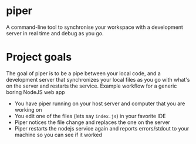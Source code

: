 # piper
A command-line tool to synchronise your workspace with a development server in real time and debug as you go.

# Project goals
The goal of piper is to be a pipe between your local code, and a development server that synchronizes your local files as you go with what's on the server and restarts the service.
Example workflow for a generic boring NodeJS web app
 - You have piper running on your host server and computer that you are working on
 - You edit one of the files (lets say `index.js`) in your favorite IDE
 - Piper notices the file change and replaces the one on the server
 - Piper restarts the nodejs service again and reports errors/stdout to your machine so you can see if it worked